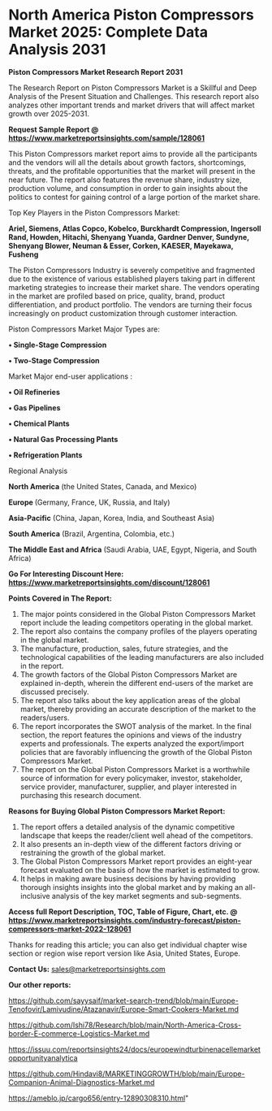 # North America Piston Compressors Market 2025: Complete Data Analysis 2031

<strong>Piston Compressors Market Research Report 2031</strong>

The Research Report on Piston Compressors Market is a Skillful and Deep Analysis of the Present Situation and Challenges. This research report also analyzes other important trends and market drivers that will affect market growth over 2025-2031.

<strong>Request Sample Report @ <a href=https://www.marketreportsinsights.com/sample/128061>https://www.marketreportsinsights.com/sample/128061</a></strong>

This Piston Compressors market report aims to provide all the participants and the vendors will all the details about growth factors, shortcomings, threats, and the profitable opportunities that the market will present in the near future. The report also features the revenue share, industry size, production volume, and consumption in order to gain insights about the politics to contest for gaining control of a large portion of the market share.

Top Key Players in the Piston Compressors Market:

<strong>Ariel, Siemens, Atlas Copco, Kobelco, Burckhardt Compression, Ingersoll Rand, Howden, Hitachi, Shenyang Yuanda, Gardner Denver, Sundyne, Shenyang Blower, Neuman & Esser, Corken, KAESER, Mayekawa, Fusheng</strong>

The Piston Compressors Industry is severely competitive and fragmented due to the existence of various established players taking part in different marketing strategies to increase their market share. The vendors operating in the market are profiled based on price, quality, brand, product differentiation, and product portfolio. The vendors are turning their focus increasingly on product customization through customer interaction.

Piston Compressors Market Major Types are:

<strong>• Single-Stage Compression

• Two-Stage Compression</strong>

Market Major end-user applications :

<strong>• Oil Refineries

• Gas Pipelines

• Chemical Plants

• Natural Gas Processing Plants

• Refrigeration Plants</strong>

Regional Analysis

</u><strong><b>North America</b></strong> (the United States, Canada, and Mexico)

<strong><b>Europe </b></strong>(Germany, France, UK, Russia, and Italy)

<strong><b>Asia-Pacific</b></strong> (China, Japan, Korea, India, and Southeast Asia)

<strong><b>South America</b></strong> (Brazil, Argentina, Colombia, etc.)

<strong><b>The Middle East and Africa</b></strong> (Saudi Arabia, UAE, Egypt, Nigeria, and South Africa)

<strong>Go For Interesting Discount Here: <a href=https://www.marketreportsinsights.com/discount/128061>https://www.marketreportsinsights.com/discount/128061</a></strong>

<strong>Points Covered in The Report:</strong>
<ol>
  <li>The major points considered in the Global Piston Compressors Market report include the leading competitors operating in the global market.</li>
  <li>The report also contains the company profiles of the players operating in the global market.</li>
  <li>The manufacture, production, sales, future strategies, and the technological capabilities of the leading manufacturers are also included in the report.</li>
  <li>The growth factors of the Global Piston Compressors Market are explained in-depth, wherein the different end-users of the market are discussed precisely.</li>
  <li>The report also talks about the key application areas of the global market, thereby providing an accurate description of the market to the readers/users.</li>
  <li>The report incorporates the SWOT analysis of the market. In the final section, the report features the opinions and views of the industry experts and professionals. The experts analyzed the export/import policies that are favorably influencing the growth of the Global Piston Compressors Market.</li>
  <li>The report on the Global Piston Compressors Market is a worthwhile source of information for every policymaker, investor, stakeholder, service provider, manufacturer, supplier, and player interested in purchasing this research document.</li>
</ol>
<strong>Reasons for Buying Global Piston Compressors Market Report:</strong>

<ol>
  <li>The report offers a detailed analysis of the dynamic competitive landscape that keeps the reader/client well ahead of the competitors.</li>
  <li>It also presents an in-depth view of the different factors driving or restraining the growth of the global market.</li>
  <li>The Global Piston Compressors Market report provides an eight-year forecast evaluated on the basis of how the market is estimated to grow.</li>
  <li>It helps in making aware business decisions by having providing thorough insights insights into the global market and by making an all-inclusive analysis of the key market segments and sub-segments.</li>
</ol>
<strong>Access full Report Description, TOC, Table of Figure, Chart, etc. @ <a href=https://www.marketreportsinsights.com/industry-forecast/piston-compressors-market-2022-128061>https://www.marketreportsinsights.com/industry-forecast/piston-compressors-market-2022-128061</a></strong>


Thanks for reading this article; you can also get individual chapter wise section or region wise report version like Asia, United States, Europe.

<strong>Contact Us:</strong>
sales@marketreportsinsights.com

<strong>Our other reports:</strong>

<a href=https://github.com/sayysaif/market-search-trend/blob/main/Europe-Tenofovir/Lamivudine/Atazanavir/Europe-Smart-Cookers-Market.md>https://github.com/sayysaif/market-search-trend/blob/main/Europe-Tenofovir/Lamivudine/Atazanavir/Europe-Smart-Cookers-Market.md</a>

<a href=https://github.com/Ishi78/Research/blob/main/North-America-Cross-border-E-commerce-Logistics-Market.md>https://github.com/Ishi78/Research/blob/main/North-America-Cross-border-E-commerce-Logistics-Market.md</a>

<a href=https://issuu.com/reportsinsights24/docs/europewindturbinenacellemarketopportunityanalytica>https://issuu.com/reportsinsights24/docs/europewindturbinenacellemarketopportunityanalytica</a>

<a href=https://github.com/Hindavi8/MARKETINGGROWTH/blob/main/Europe-Companion-Animal-Diagnostics-Market.md>https://github.com/Hindavi8/MARKETINGGROWTH/blob/main/Europe-Companion-Animal-Diagnostics-Market.md</a>

<a href=https://ameblo.jp/cargo656/entry-12890308310.html>https://ameblo.jp/cargo656/entry-12890308310.html</a>"
